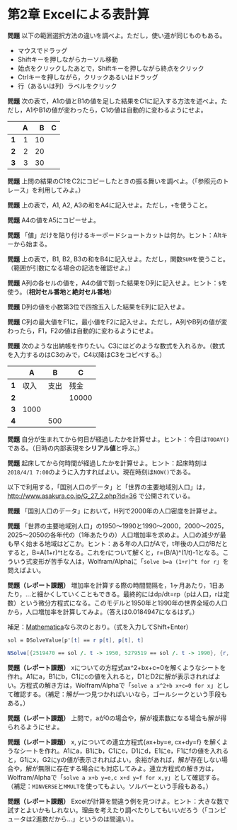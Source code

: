 # 第2章 Excelによる表計算

**問題** 以下の範囲選択方法の違いを調べよ。ただし，使い道が同じものもある。

* マウスでドラッグ
* Shiftキーを押しながらカーソル移動
* 始点をクリックしたあとで，Shiftキーを押しながら終点をクリック
* Ctrlキーを押しながら，クリックあるいはドラッグ
* 行（あるいは列）ラベルをクリック

**問題** 次の表で，A1の値とB1の値を足した結果をC1に記入する方法を述べよ。ただし，A1やB1の値が変わったら，C1の値は自動的に変わるようにせよ。

|      |A  |B  |C  |
|-----:|--:|--:|--:|
|**1** |1  |10 |   |
|**2** |2  |20 |   |
|**3** |3  |30 |   |

**問題** 上問の結果のC1をC2にコピーしたときの振る舞いを調べよ。（「参照元のトレース」を利用してみよ。）

**問題** 上の表で，A1, A2, A3の和をA4に記入せよ。ただし，`+`を使うこと。

**問題** A4の値をA5にコピーせよ。

**問題** 「値」だけを貼り付けるキーボードショートカットは何か。ヒント：Altキーから始まる。

**問題** 上の表で，B1, B2, B3の和をB4に記入せよ。ただし，関数`SUM`を使うこと。（範囲が引数になる場合の記法を確認せよ。）

**問題** A列の各セルの値を，A4の値で割った結果をD列に記入せよ。ヒント：`$`を使う。（**相対セル番地**と**絶対セル番地**）

**問題** D列の値を小数第3位で四捨五入した結果をE列に記入せよ。

**問題** C列の最大値をF1に，最小値をF2に記入せよ。ただし，A列やB列の値が変わったら，F1，F2の値は自動的に変わるようにせよ。

**問題** 次のような出納帳を作りたい。C3にはどのような数式を入れるか。（数式を入力するのはC3のみで，C4以降はC3をコピペする。）

|      |A  |B  |C  |
|------|--|--|--|
|**1** |収入  |支出 |残金 |
|**2** |  | |10000|
|**3** |1000  | |   |
|**4** |  |500 |   |

**問題** 自分が生まれてから何日が経過したかを計算せよ。ヒント：今日は`TODAY()`である。（日時の内部表現を**シリアル値**と呼ぶ。）

**問題** 起床してから何時間が経過したかを計算せよ。ヒント：起床時刻は`2018/4/1 7:00`のように入力すればよい。現在時刻は`NOW()`である。

以下で利用する，「国別人口のデータ」と「世界の主要地域別人口」は，http://www.asakura.co.jp/G_27_2.php?id=36 で公開されている。

**問題** 「国別人口のデータ」において，H列で2000年の人口密度を計算せよ。

**問題** 「世界の主要地域別人口」の1950～1990と1990～2000，2000～2025，2025～2050の各年代の（1年あたりの）人口増加率を求めよ。人口の減少が最も早く始まる地域はどこか。ヒント：ある年の人口がAで，t年後の人口がBだとすると，B=A(1+r)^tとなる。これをrについて解くと，r=(B/A)^(1/t)-1となる。こういう式変形が苦手な人は，Wolfram/Alphaに「`solve b=a (1+r)^t for r`」を問えばよい。

**問題（レポート課題）** 増加率を計算する際の時間間隔を，1ヶ月あたり，1日あたり，…と細かくしていくこともできる。最終的にはdp/dt=rp（pは人口，rは定数）という微分方程式になる。このモデルと1950年と1990年の世界全域の人口から，人口増加率を計算してみよ。（答えは0.0184947になるはず。）

補足：[Mathematica](https://lab.open.wolframcloud.com/app/view/newNotebook?ext=nb)なら次のとおり。（式を入力してShift+Enter）

```mathematica
sol = DSolveValue[p'[t] == r p[t], p[t], t]

NSolve[{2519470 == sol /. t -> 1950, 5279519 == sol /. t -> 1990}, {r, C[1]}, Reals]
```

**問題（レポート課題）** xについての方程式ax^2+bx+c=0を解くようなシートを作れ。A1にa，B1にb，C1にcの値を入れると，D1とD2に解が表示されればよい。方程式の解き方は，Wolfram/Alphaで「`solve a x^2+b x+c=0 for x`」として確認する。（補足：解が一つ見つかればいいなら，ゴールシークという手段もある。）

**問題（レポート課題）** 上問で，aが0の場合や，解が複素数になる場合も解が得られるようにせよ。

**問題（レポート課題）** x, yについての連立方程式{ax+by=e, cx+dy=f}
を解くようなシートを作れ。A1にa，B1にb，C1にc，D1にd，E1にe，F1にfの値を入れると，G1にx，G2にyの値が表示されればよい。余裕があれば，解が存在しない場合や，解が無限に存在する場合にも対応してみよ。連立方程式の解き方は，Wolfram/Alphaで「`solve a x+b y=e,c x+d y=f for x,y`」として確認する。（補足：`MINVERSE`と`MMULT`を使ってもよい。ソルバーという手段もある。）

**問題（レポート課題）** Excelが計算を間違う例を見つけよ。ヒント：大きな数で試すとよいかもしれない。理由を考えたり調べたりしてもいいだろう（「コンピュータは2進数だから…」というのは間違い）。
